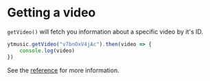 # Getting a video

`getVideo()` will fetch you information about a specific video by it's ID.

```ts
ytmusic.getVideo("v7bnOxV4jAc").then(video => {
	console.log(video)
})
```

See the [reference](../../references/ytmusic-methods/getVideo.html) for more information.
